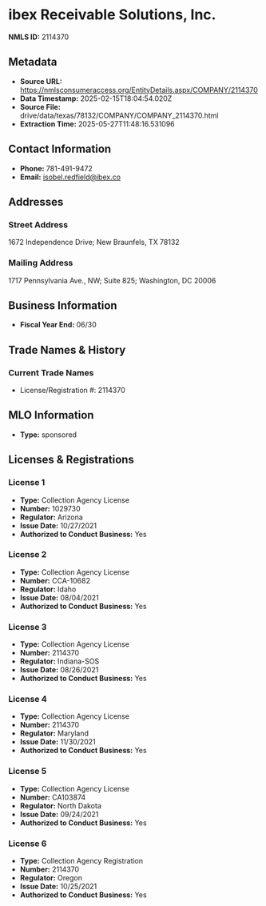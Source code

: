 # ibex Receivable Solutions, Inc.

**NMLS ID:** 2114370

## Metadata
- **Source URL:** https://nmlsconsumeraccess.org/EntityDetails.aspx/COMPANY/2114370
- **Data Timestamp:** 2025-02-15T18:04:54.020Z
- **Source File:** drive/data/texas/78132/COMPANY/COMPANY_2114370.html
- **Extraction Time:** 2025-05-27T11:48:16.531096

## Contact Information
- **Phone:** 781-491-9472
- **Email:** isobel.redfield@ibex.co

## Addresses
### Street Address
1672 Independence Drive; New Braunfels, TX 78132

### Mailing Address
1717 Pennsylvania Ave., NW; Suite 825; Washington, DC 20006

## Business Information
- **Fiscal Year End:** 06/30

## Trade Names & History
### Current Trade Names
- License/Registration #: 2114370

## MLO Information
- **Type:** sponsored

## Licenses & Registrations

### License 1
- **Type:** Collection Agency License
- **Number:** 1029730
- **Regulator:** Arizona
- **Issue Date:** 10/27/2021
- **Authorized to Conduct Business:** Yes

### License 2
- **Type:** Collection Agency License
- **Number:** CCA-10682
- **Regulator:** Idaho
- **Issue Date:** 08/04/2021
- **Authorized to Conduct Business:** Yes

### License 3
- **Type:** Collection Agency License
- **Number:** 2114370
- **Regulator:** Indiana-SOS
- **Issue Date:** 08/26/2021
- **Authorized to Conduct Business:** Yes

### License 4
- **Type:** Collection Agency License
- **Number:** 2114370
- **Regulator:** Maryland
- **Issue Date:** 11/30/2021
- **Authorized to Conduct Business:** Yes

### License 5
- **Type:** Collection Agency License
- **Number:** CA103874
- **Regulator:** North Dakota
- **Issue Date:** 09/24/2021
- **Authorized to Conduct Business:** Yes

### License 6
- **Type:** Collection Agency Registration
- **Number:** 2114370
- **Regulator:** Oregon
- **Issue Date:** 10/25/2021
- **Authorized to Conduct Business:** Yes
